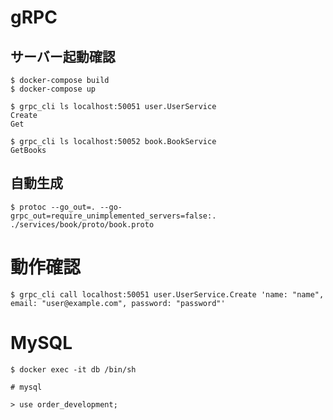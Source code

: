 # gRPC

## サーバー起動確認

```
$ docker-compose build
$ docker-compose up

$ grpc_cli ls localhost:50051 user.UserService
Create
Get

$ grpc_cli ls localhost:50052 book.BookService
GetBooks
```

## 自動生成
```
$ protoc --go_out=. --go-grpc_out=require_unimplemented_servers=false:. ./services/book/proto/book.proto
```

# 動作確認

```
$ grpc_cli call localhost:50051 user.UserService.Create 'name: "name", email: "user@example.com", password: "password"'
```

# MySQL

```
$ docker exec -it db /bin/sh

# mysql

> use order_development;
```
